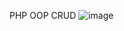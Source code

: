 PHP OOP CRUD
![image](https://github.com/Hafiz-Arham2006/PHP-OOP-CRUD/assets/142540236/f611eb99-67f3-4e09-b2c0-7c4bf7cfb9e1)
